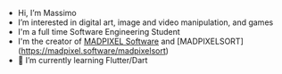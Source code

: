 - Hi, I’m Massimo
- I’m interested in digital art, image and video manipulation, and games
- I'm a full time Software Engineering Student
- I'm the creator of [MADPIXEL Software](https://madpixel.software/) and [MADPIXELSORT] (https://madpixel.software/madpixelsort)
- 🌱 I’m currently learning Flutter/Dart
<!---
madlitch/madlitch is a ✨ special ✨ repository because its `README.md` (this file) appears on your GitHub profile.
You can click the Preview link to take a look at your changes.
--->
